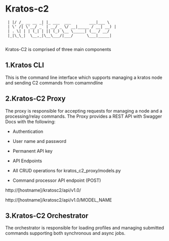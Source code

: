 # Kratos-c2

```
 | |/ /_ __ __ _| |_ ___  ___        ___|___ \ 
 | \' /| \'__/ _` | __/ _ \/ __|_____ / __| __) |
 | . \| | | (_| | || (_) \__ \_____| (__ / __/ 
 |_|\_\_|  \__,_|\__\___/|___/      \___|_____|
            

```

Kratos-C2 is comprised of three main components

1.Kratos CLI
---
This is the command line interface which supports managing a kratos node and sending C2 commands from comamndline

2.Kratos-C2 Proxy
---
The proxy is responsible for accepting requests for managing a node and a processing/relay commands.
The Proxy provides a REST API with Swagger Docs with the following:

* Authentication
* User name and password
* Permanent API key

* API Endpoints

* All CRUD operations for kratos_c2_proxy/models.py
* Command processor API endpoint (POST)

http://[hostname]/kratosc2/api/v1.0/

http://[hostname]/kratosc2/api/v1.0/MODEL_NAME



3.Kratos-C2 Orchestrator
---

The orchestrator is responsible for loading profiles and managing submitted commands supporting
both synchronous and async jobs.
